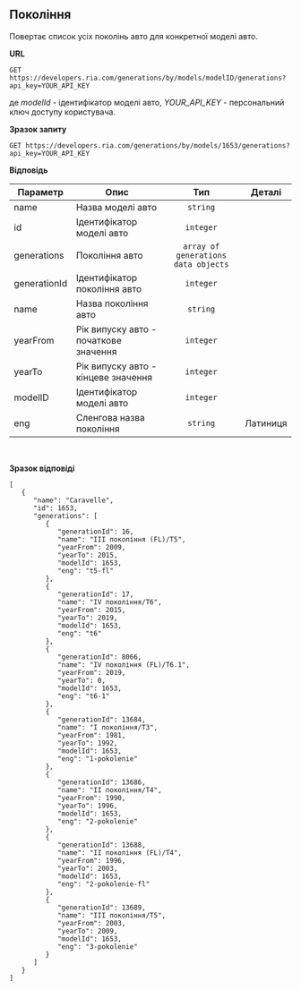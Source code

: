 ## Покоління
Повертає список усіх поколінь авто для конкретної моделі авто.

**URL**
```
GET https://developers.ria.com/generations/by/models/modelID/generations?api_key=YOUR_API_KEY
```
де *modelId* - ідентифікатор моделі авто, *YOUR_API_KEY* - персональний ключ доступу користувача.

**Зразок запиту**
```
GET https://developers.ria.com/generations/by/models/1653/generations?api_key=YOUR_API_KEY
```

**Відповідь**

<table style="width:100%;">
<thead>
<tr>
<th style="text-align:center;">Параметр</th>
<th style="text-align:center;">Опис</th>
<th style="text-align:center;">Тип</th>
<th style="text-align:center;">Деталі</th>  
</tr>
</thead>
<tbody>
<tr>
<td style="text-align:left;">name</td>
<td style="text-align:left;">Назва моделі авто</td>
<td style="text-align:center;"><code>string</code></td>
<td style="text-align:center;"> </td>
</tr>
<tr>
<td style="text-align:left;">id</td>
<td style="text-align:left;">Ідентифікатор моделі авто</td>
<td style="text-align:center;"><code>integer</code></td>
<td style="text-align:center;"> </td>
</tr>
<tr>
<td style="text-align:left;">generations</td>
<td style="text-align:left;">Покоління авто</td>
<td style="text-align:center;"><code>array of generations data objects</code></td>
<td style="text-align:center;"> </td>
</tr>
<tr>
<td style="text-align:left;">generationId</td>
<td style="text-align:left;">Ідентифікатор покоління авто </td>
<td style="text-align:center;"><code>integer</code></td>
<td style="text-align:center;"> </td>
</tr>   
<tr>
<td style="text-align:left;">name</td>
<td style="text-align:left;">Назва покоління авто</td>
<td style="text-align:center;"><code>string</code></td>
<td style="text-align:center;"> </td>
</tr>      
<tr>
<td style="text-align:left;">yearFrom</td>
<td style="text-align:left;">Рік випуску авто - початкове значення</td>
<td style="text-align:center;"><code>integer</code></td>
<td style="text-align:center;"> </td>
</tr> 
<tr>
<td style="text-align:left;">yearTo</td>
<td style="text-align:left;">Рік випуску авто - кінцеве значення</td>
<td style="text-align:center;"><code>integer</code></td>
<td style="text-align:center;"> </td>
</tr>
<tr>
<td style="text-align:left;">modelID</td>
<td style="text-align:left;">Ідентифікатор моделі авто</td>
<td style="text-align:center;"><code>integer</code></td>
<td style="text-align:center;"> </td>
</tr>
<tr>
<td style="text-align:left;">eng</td>
<td style="text-align:left;">Сленгова назва покоління</td>
<td style="text-align:center;"><code>string</code></td>
<td style="text-align:center;">Латиниця</td>
</tr>
</tbody>
</table></div>
<br>  


**Зразок відповіді**
```
[
   {
      "name": "Caravelle",
      "id": 1653,
      "generations": [
         {
            "generationId": 16,
            "name": "III покоління (FL)/T5",
            "yearFrom": 2009,
            "yearTo": 2015,
            "modelId": 1653,
            "eng": "t5-fl"
         },
         {
            "generationId": 17,
            "name": "IV покоління/T6",
            "yearFrom": 2015,
            "yearTo": 2019,
            "modelId": 1653,
            "eng": "t6"
         },
         {
            "generationId": 8066,
            "name": "IV покоління (FL)/T6.1",
            "yearFrom": 2019,
            "yearTo": 0,
            "modelId": 1653,
            "eng": "t6-1"
         },
         {
            "generationId": 13684,
            "name": "I покоління/T3",
            "yearFrom": 1981,
            "yearTo": 1992,
            "modelId": 1653,
            "eng": "1-pokolenie"
         },
         {
            "generationId": 13686,
            "name": "II покоління/T4",
            "yearFrom": 1990,
            "yearTo": 1996,
            "modelId": 1653,
            "eng": "2-pokolenie"
         },
         {
            "generationId": 13688,
            "name": "II покоління (FL)/T4",
            "yearFrom": 1996,
            "yearTo": 2003,
            "modelId": 1653,
            "eng": "2-pokolenie-fl"
         },
         {
            "generationId": 13689,
            "name": "III покоління/T5",
            "yearFrom": 2003,
            "yearTo": 2009,
            "modelId": 1653,
            "eng": "3-pokolenie"
         }
      ]
   }
]
```
